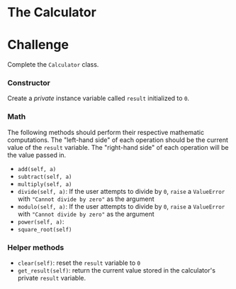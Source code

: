 # The Calculator

# Challenge

Complete the `Calculator` class.

### Constructor

Create a _private_ instance variable called `result` initialized to `0`.

### Math

The following methods should perform their respective mathematic computations. The "left-hand side" of each operation should be the current value of the `result` variable. The "right-hand side" of each operation will be the value passed in.

- `add(self, a)`
- `subtract(self, a)`
- `multiply(self, a)`
- `divide(self, a)`: If the user attempts to divide by `0`, `raise` a `ValueError` with `"Cannot divide by zero"` as the argument
- `modulo(self, a)`: If the user attempts to divide by `0`, `raise` a `ValueError` with `"Cannot divide by zero"` as the argument
- `power(self, a)`:
- `square_root(self)`

### Helper methods

- `clear(self)`: reset the `result` variable to `0`
- `get_result(self)`: return the current value stored in the calculator's private `result` variable.